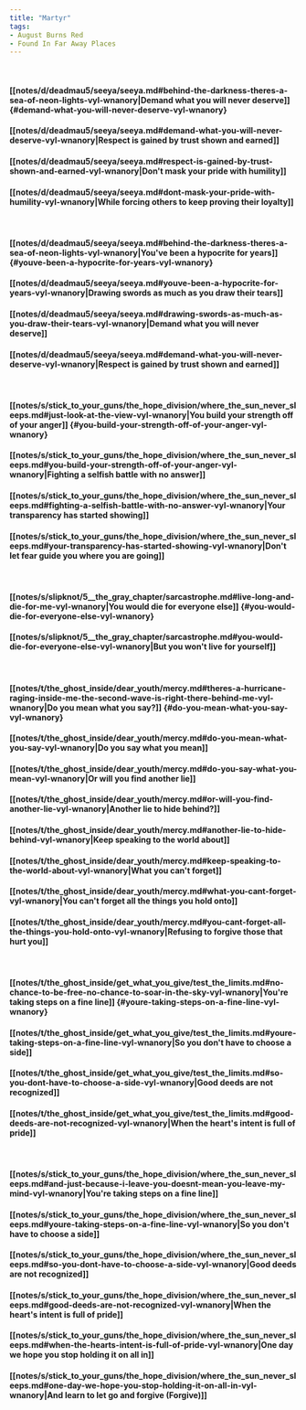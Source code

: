 ```yaml
---
title: "Martyr"
tags:
- August Burns Red
- Found In Far Away Places
---
```

&nbsp;
#### [[notes/d/deadmau5/seeya/seeya.md#behind-the-darkness-theres-a-sea-of-neon-lights-vyl-wnanory|Demand what you will never deserve]] {#demand-what-you-will-never-deserve-vyl-wnanory}
#### [[notes/d/deadmau5/seeya/seeya.md#demand-what-you-will-never-deserve-vyl-wnanory|Respect is gained by trust shown and earned]]
#### [[notes/d/deadmau5/seeya/seeya.md#respect-is-gained-by-trust-shown-and-earned-vyl-wnanory|Don't mask your pride with humility]]
#### [[notes/d/deadmau5/seeya/seeya.md#dont-mask-your-pride-with-humility-vyl-wnanory|While forcing others to keep proving their loyalty]]
&nbsp;
#### [[notes/d/deadmau5/seeya/seeya.md#behind-the-darkness-theres-a-sea-of-neon-lights-vyl-wnanory|You've been a hypocrite for years]] {#youve-been-a-hypocrite-for-years-vyl-wnanory}
#### [[notes/d/deadmau5/seeya/seeya.md#youve-been-a-hypocrite-for-years-vyl-wnanory|Drawing swords as much as you draw their tears]]
#### [[notes/d/deadmau5/seeya/seeya.md#drawing-swords-as-much-as-you-draw-their-tears-vyl-wnanory|Demand what you will never deserve]]
#### [[notes/d/deadmau5/seeya/seeya.md#demand-what-you-will-never-deserve-vyl-wnanory|Respect is gained by trust shown and earned]]
&nbsp;
#### [[notes/s/stick_to_your_guns/the_hope_division/where_the_sun_never_sleeps.md#just-look-at-the-view-vyl-wnanory|You build your strength off of your anger]] {#you-build-your-strength-off-of-your-anger-vyl-wnanory}
#### [[notes/s/stick_to_your_guns/the_hope_division/where_the_sun_never_sleeps.md#you-build-your-strength-off-of-your-anger-vyl-wnanory|Fighting a selfish battle with no answer]]
#### [[notes/s/stick_to_your_guns/the_hope_division/where_the_sun_never_sleeps.md#fighting-a-selfish-battle-with-no-answer-vyl-wnanory|Your transparency has started showing]]
#### [[notes/s/stick_to_your_guns/the_hope_division/where_the_sun_never_sleeps.md#your-transparency-has-started-showing-vyl-wnanory|Don't let fear guide you where you are going]]
&nbsp;
#### [[notes/s/slipknot/5__the_gray_chapter/sarcastrophe.md#live-long-and-die-for-me-vyl-wnanory|You would die for everyone else]] {#you-would-die-for-everyone-else-vyl-wnanory}
#### [[notes/s/slipknot/5__the_gray_chapter/sarcastrophe.md#you-would-die-for-everyone-else-vyl-wnanory|But you won't live for yourself]]
&nbsp;
#### [[notes/t/the_ghost_inside/dear_youth/mercy.md#theres-a-hurricane-raging-inside-me-the-second-wave-is-right-there-behind-me-vyl-wnanory|Do you mean what you say?]] {#do-you-mean-what-you-say-vyl-wnanory}
#### [[notes/t/the_ghost_inside/dear_youth/mercy.md#do-you-mean-what-you-say-vyl-wnanory|Do you say what you mean]]
#### [[notes/t/the_ghost_inside/dear_youth/mercy.md#do-you-say-what-you-mean-vyl-wnanory|Or will you find another lie]]
#### [[notes/t/the_ghost_inside/dear_youth/mercy.md#or-will-you-find-another-lie-vyl-wnanory|Another lie to hide behind?]]
#### [[notes/t/the_ghost_inside/dear_youth/mercy.md#another-lie-to-hide-behind-vyl-wnanory|Keep speaking to the world about]]
#### [[notes/t/the_ghost_inside/dear_youth/mercy.md#keep-speaking-to-the-world-about-vyl-wnanory|What you can't forget]]
#### [[notes/t/the_ghost_inside/dear_youth/mercy.md#what-you-cant-forget-vyl-wnanory|You can't forget all the things you hold onto]]
#### [[notes/t/the_ghost_inside/dear_youth/mercy.md#you-cant-forget-all-the-things-you-hold-onto-vyl-wnanory|Refusing to forgive those that hurt you]]
&nbsp;
#### [[notes/t/the_ghost_inside/get_what_you_give/test_the_limits.md#no-chance-to-be-free-no-chance-to-soar-in-the-sky-vyl-wnanory|You're taking steps on a fine line]] {#youre-taking-steps-on-a-fine-line-vyl-wnanory}
#### [[notes/t/the_ghost_inside/get_what_you_give/test_the_limits.md#youre-taking-steps-on-a-fine-line-vyl-wnanory|So you don't have to choose a side]]
#### [[notes/t/the_ghost_inside/get_what_you_give/test_the_limits.md#so-you-dont-have-to-choose-a-side-vyl-wnanory|Good deeds are not recognized]]
#### [[notes/t/the_ghost_inside/get_what_you_give/test_the_limits.md#good-deeds-are-not-recognized-vyl-wnanory|When the heart's intent is full of pride]]
&nbsp;
#### [[notes/s/stick_to_your_guns/the_hope_division/where_the_sun_never_sleeps.md#and-just-because-i-leave-you-doesnt-mean-you-leave-my-mind-vyl-wnanory|You're taking steps on a fine line]]
#### [[notes/s/stick_to_your_guns/the_hope_division/where_the_sun_never_sleeps.md#youre-taking-steps-on-a-fine-line-vyl-wnanory|So you don't have to choose a side]]
#### [[notes/s/stick_to_your_guns/the_hope_division/where_the_sun_never_sleeps.md#so-you-dont-have-to-choose-a-side-vyl-wnanory|Good deeds are not recognized]]
#### [[notes/s/stick_to_your_guns/the_hope_division/where_the_sun_never_sleeps.md#good-deeds-are-not-recognized-vyl-wnanory|When the heart's intent is full of pride]]
#### [[notes/s/stick_to_your_guns/the_hope_division/where_the_sun_never_sleeps.md#when-the-hearts-intent-is-full-of-pride-vyl-wnanory|One day we hope you stop holding it on all in]]
#### [[notes/s/stick_to_your_guns/the_hope_division/where_the_sun_never_sleeps.md#one-day-we-hope-you-stop-holding-it-on-all-in-vyl-wnanory|And learn to let go and forgive (Forgive)]]
